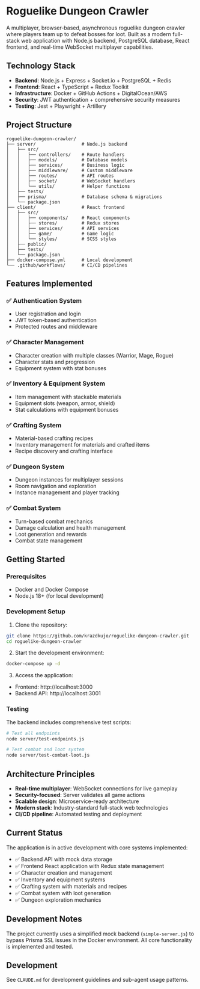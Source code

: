 # Roguelike Dungeon Crawler

A multiplayer, browser-based, asynchronous roguelike dungeon crawler where players team up to defeat bosses for loot. Built as a modern full-stack web application with Node.js backend, PostgreSQL database, React frontend, and real-time WebSocket multiplayer capabilities.

## Technology Stack

- **Backend**: Node.js + Express + Socket.io + PostgreSQL + Redis
- **Frontend**: React + TypeScript + Redux Toolkit
- **Infrastructure**: Docker + GitHub Actions + DigitalOcean/AWS
- **Security**: JWT authentication + comprehensive security measures
- **Testing**: Jest + Playwright + Artillery

## Project Structure

```
roguelike-dungeon-crawler/
├── server/                 # Node.js backend
│   ├── src/
│   │   ├── controllers/    # Route handlers
│   │   ├── models/         # Database models
│   │   ├── services/       # Business logic
│   │   ├── middleware/     # Custom middleware
│   │   ├── routes/         # API routes
│   │   ├── socket/         # WebSocket handlers
│   │   └── utils/          # Helper functions
│   ├── tests/
│   ├── prisma/             # Database schema & migrations
│   └── package.json
├── client/                 # React frontend
│   ├── src/
│   │   ├── components/     # React components
│   │   ├── stores/         # Redux stores
│   │   ├── services/       # API services
│   │   ├── game/           # Game logic
│   │   └── styles/         # SCSS styles
│   ├── public/
│   ├── tests/
│   └── package.json
├── docker-compose.yml      # Local development
└── .github/workflows/      # CI/CD pipelines
```

## Features Implemented

### ✅ Authentication System
- User registration and login
- JWT token-based authentication
- Protected routes and middleware

### ✅ Character Management
- Character creation with multiple classes (Warrior, Mage, Rogue)
- Character stats and progression
- Equipment system with stat bonuses

### ✅ Inventory & Equipment System
- Item management with stackable materials
- Equipment slots (weapon, armor, shield)
- Stat calculations with equipment bonuses

### ✅ Crafting System
- Material-based crafting recipes
- Inventory management for materials and crafted items
- Recipe discovery and crafting interface

### ✅ Dungeon System
- Dungeon instances for multiplayer sessions
- Room navigation and exploration
- Instance management and player tracking

### ✅ Combat System
- Turn-based combat mechanics
- Damage calculation and health management
- Loot generation and rewards
- Combat state management

## Getting Started

### Prerequisites
- Docker and Docker Compose
- Node.js 18+ (for local development)

### Development Setup

1. Clone the repository:
```bash
git clone https://github.com/krazdkujo/roguelike-dungeon-crawler.git
cd roguelike-dungeon-crawler
```

2. Start the development environment:
```bash
docker-compose up -d
```

3. Access the application:
- Frontend: http://localhost:3000
- Backend API: http://localhost:3001

### Testing

The backend includes comprehensive test scripts:

```bash
# Test all endpoints
node server/test-endpoints.js

# Test combat and loot system
node server/test-combat-loot.js
```

## Architecture Principles

- **Real-time multiplayer**: WebSocket connections for live gameplay
- **Security-focused**: Server validates all game actions
- **Scalable design**: Microservice-ready architecture
- **Modern stack**: Industry-standard full-stack web technologies
- **CI/CD pipeline**: Automated testing and deployment

## Current Status

The application is in active development with core systems implemented:
- ✅ Backend API with mock data storage
- ✅ Frontend React application with Redux state management
- ✅ Character creation and management
- ✅ Inventory and equipment systems
- ✅ Crafting system with materials and recipes
- ✅ Combat system with loot generation
- ✅ Dungeon exploration mechanics

## Development Notes

The project currently uses a simplified mock backend (`simple-server.js`) to bypass Prisma SSL issues in the Docker environment. All core functionality is implemented and tested.

## Development
See `CLAUDE.md` for development guidelines and sub-agent usage patterns.